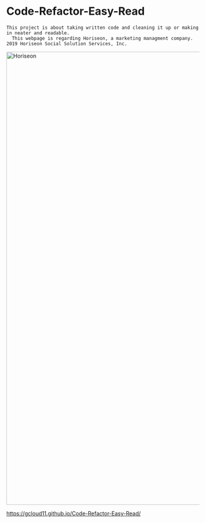 # Code-Refactor-Easy-Read

```
This project is about taking written code and cleaning it up or making in neater and readable. 
  This webpage is regarding Horiseon, a marketing managment company. 2019 Horiseon Social Solution Services, Inc.
```

  <img width="1182" alt="Horiseon" src="https://user-images.githubusercontent.com/67169488/90967499-9b08bf80-e4a5-11ea-8b78-c65ac56a1de1.png">

  
  https://gcloud11.github.io/Code-Refactor-Easy-Read/
